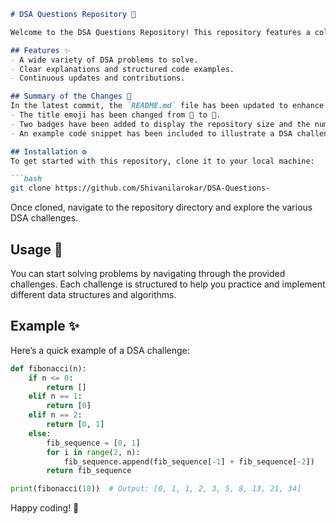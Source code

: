 ```markdown
# DSA Questions Repository 📖

Welcome to the DSA Questions Repository! This repository features a collection of Data Structures and Algorithms (DSA) challenges designed to help you practice coding and improve your understanding of algorithms and data structures.

## Features ✨
- A wide variety of DSA problems to solve.
- Clear explanations and structured code examples.
- Continuous updates and contributions.

## Summary of the Changes 📰
In the latest commit, the `README.md` file has been updated to enhance the presentation and provide additional visual appeal. Notable changes include:
- The title emoji has been changed from 🤖 to 📖.
- Two badges have been added to display the repository size and the number of stars.
- An example code snippet has been included to illustrate a DSA challenge.

## Installation ⚙️
To get started with this repository, clone it to your local machine:

```bash
git clone https://github.com/Shivanilarokar/DSA-Questions-
```

Once cloned, navigate to the repository directory and explore the various DSA challenges.

## Usage 🚀
You can start solving problems by navigating through the provided challenges. Each challenge is structured to help you practice and implement different data structures and algorithms.

## Example ✨
Here’s a quick example of a DSA challenge:

```python
def fibonacci(n):
    if n <= 0:
        return []
    elif n == 1:
        return [0]
    elif n == 2:
        return [0, 1]
    else:
        fib_sequence = [0, 1]
        for i in range(2, n):
            fib_sequence.append(fib_sequence[-1] + fib_sequence[-2])
        return fib_sequence

print(fibonacci(10))  # Output: [0, 1, 1, 2, 3, 5, 8, 13, 21, 34]
```

Happy coding! 🎉
```